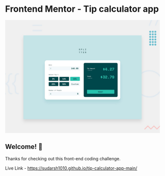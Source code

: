 # Frontend Mentor - Tip calculator app

![Design preview for the Tip calculator app coding challenge](./design/desktop-preview.jpg)

## Welcome! 👋

Thanks for checking out this front-end coding challenge.

Live Link - https://sudarsh1010.github.io/tip-calculator-app-main/
